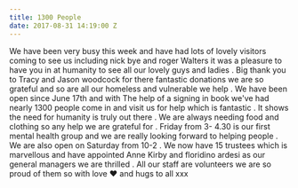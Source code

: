 ```yaml
---
title: 1300 People
date: 2017-08-31 14:19:00 Z
---
```


We have been very busy this week and have had lots of lovely visitors coming to see us including nick bye and roger Walters it was a pleasure to have you in at humanity to see all our lovely guys and ladies . Big thank you to Tracy and Jason woodcock for there fantastic donations we are so grateful and so are all our homeless and vulnerable we help . We have been open since June 17th and with The help of a signing in book we've had nearly 1300 people come in and visit us for help which is fantastic . It shows the need for humanity is truly out there . We are always needing food and clothing so any help we are grateful for . Friday from 3- 4.30 is our first mental health group and we are really looking forward to helping people . We are also open on Saturday from 10-2 . We now have 15 trustees which is marvellous and have appointed Anne Kirby and floridino ardesi as our general managers we are thrilled . All our staff are volunteers we are so proud of them so with love ❤️ and hugs to all xxx